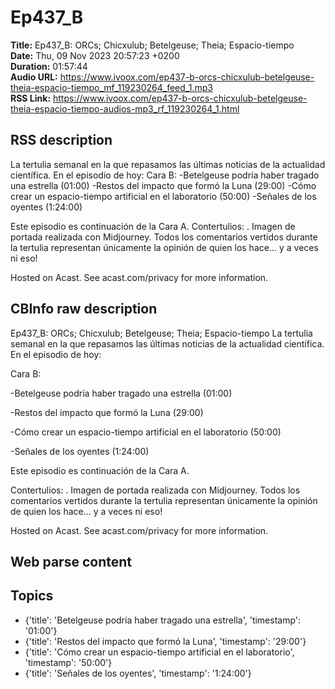 # Ep437_B  
**Title:** Ep437_B: ORCs; Chicxulub; Betelgeuse; Theia; Espacio-tiempo  
**Date:** Thu, 09 Nov 2023 20:57:23 +0200  
**Duration:** 01:57:44  
**Audio URL:** https://www.ivoox.com/ep437-b-orcs-chicxulub-betelgeuse-theia-espacio-tiempo_mf_119230264_feed_1.mp3  
**RSS Link:** https://www.ivoox.com/ep437-b-orcs-chicxulub-betelgeuse-theia-espacio-tiempo-audios-mp3_rf_119230264_1.html  

## RSS description
La tertulia semanal en la que repasamos las últimas noticias de la actualidad científica. En el episodio de hoy:
Cara B:
-Betelgeuse podría haber tragado una estrella (01:00)
-Restos del impacto que formó la Luna (29:00)
-Cómo crear un espacio-tiempo artificial en el laboratorio (50:00)
-Señales de los oyentes (1:24:00)

Este episodio es continuación de la Cara A.
Contertulios: . Imagen de portada realizada con Midjourney. Todos los comentarios vertidos durante la tertulia representan únicamente la opinión de quien los hace... y a veces ni eso!


 Hosted on Acast. See acast.com/privacy for more information.

## CBInfo raw description
Ep437_B: ORCs; Chicxulub; Betelgeuse; Theia; Espacio-tiempo
La tertulia semanal en la que repasamos las últimas noticias de la actualidad científica. En el episodio de hoy:

Cara B:

-Betelgeuse podría haber tragado una estrella (01:00)

-Restos del impacto que formó la Luna (29:00)

-Cómo crear un espacio-tiempo artificial en el laboratorio (50:00)

-Señales de los oyentes (1:24:00)



Este episodio es continuación de la Cara A.

Contertulios: . Imagen de portada realizada con Midjourney. Todos los comentarios vertidos durante la tertulia representan únicamente la opinión de quien los hace... y a veces ni eso!





 Hosted on Acast. See acast.com/privacy for more information.




## Web parse content


## Topics
- {'title': 'Betelgeuse podría haber tragado una estrella', 'timestamp': '01:00'}
- {'title': 'Restos del impacto que formó la Luna', 'timestamp': '29:00'}
- {'title': 'Cómo crear un espacio-tiempo artificial en el laboratorio', 'timestamp': '50:00'}
- {'title': 'Señales de los oyentes', 'timestamp': '1:24:00'}